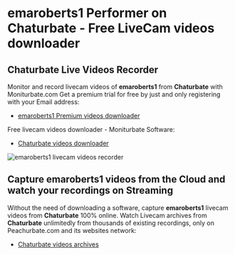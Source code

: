 # emaroberts1 Performer on Chaturbate - Free LiveCam videos downloader

## Chaturbate Live Videos Recorder

Monitor and record livecam videos of **emaroberts1** from **Chaturbate** with Moniturbate.com
Get a premium trial for free by just and only registering with your Email address:
* [emaroberts1 Premium videos downloader](https://moniturbate.com/request-demo-licence-key.html)

Free livecam videos downloader - Moniturbate Software:
* [Chaturbate videos downloader](https://moniturbate.com/moniturbate-download-software.html)

![emaroberts1 livecam videos recorder](https://peachurnet.com/templates/moniturbate-software.png)


## Capture emaroberts1 videos from the Cloud and watch your recordings on Streaming

Without the need of downloading a software, capture **emaroberts1** livecam videos from **Chaturbate** 100% online.
Watch Livecam archives from **Chaturbate** unlimitedly from thousands of existing recordings, only on Peachurbate.com and its websites network:
* [Chaturbate videos archives](https://peachurnet.com/)